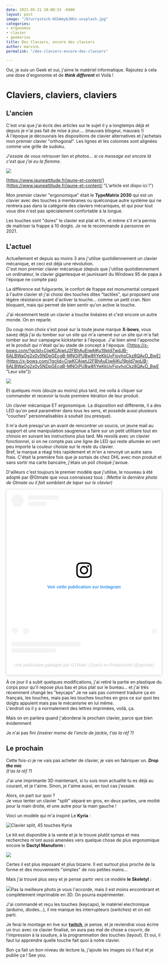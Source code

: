 ```yaml
---
date: 2021-05-21 20:00:53 -0400
layout: post
image: "/blurrystock-HIbAmybJHVs-unsplash.jpg"
categories:
- ergonomie
- clavier
- geekeries
title: Des Claviers, encore des claviers
author: marvinL
permalink: "/des-claviers-encore-des-claviers"

---
```

Oui, je suis un Geek et oui, j'aime le matériel informatique. Rajoutez à cela une dose d'ergonomie et de **_think different_** et Voilà !

# Claviers, claviers, claviers

## L'ancien

C'est vrai que j'ai écris des articles sur le sujet il y a longtemps déjà et depuis je n'ai pas fait de mise à jour.… (mauvais blogeur, mauvais !)  
À l'époque je découvrais les dispositions de clavier alternatives et j'achetais mon premier clavier "orthogonal". Les lignes et les colonnes sont alignées comme une grille de sudoku.

_J'essaie de vous retrouver lien et photos… si ce message est encore là c'est que j'ai eu la flemme._

![](https://aaffmwcuen.cloudimg.io/width/1100/none/https://marvinl.com/cloud_images//uploads/2016/06/claviers.jpg)

[https://www.jauneattitude.fr/jaune-et-content/](https://www.jauneattitude.fr/jaune-et-content/ "L'article est dispo ici !")

Mon premier clavier "ergonomique" était le **TypeMatrix 2030** qui est un clavier avec des touches à membranes ou quelconque autre système qui ne rentrera pas dans la catégorie des claviers mécaniques, et qui pour tout vous dire n'est pas spécialement confortable à la longue.

Les touches sont "dures" le clavier est plat et fin, et même s'il m'a permis de maitriser la frappe à 10 doigts. Je ne le recommande à personne en 2021.

## L'actuel

Actuellement et depuis au moins 3 ans j'utilise quotidiennement un clavier mécanique, et ceci est déjà une révolution.  
C'est mon premier clavier mécanique (depuis que j'utilise quotidiennement un ordinateur, le clavier gigantesque et jaunissant du Windows 95 de papa à l'époque ne compte pas)

La différence est fulgurante, le confort de frappe est monumental comparé à l'autre clavier et j'ai choisi des touches dites "tactiles", qui proposent une légère résistance avant d'activer la touche… comme un petit cran. Non bloquant, mais qui permet de bien sentir qu'on active la touche.

J'ai récemment testé un clavier a touche linéaires et c'est encore un autre monde. On en reparle.

Du coup mon choix s'est posé sur la toute jeune marque **X-bows**, vous savez déjà j'ai du tomber sur un site qui m'a ramené sur un site qui m'a fait tomber sur leur campagne kickstarter à l'époque. J'ai bien aimé l'approche et le produit qui n'était qu'au stade de concept à l'époque.  ([https://x-bows.com/?gclid=CjwKCAjwtJ2FBhAuEiwAIKu19pld7wdJB-6ALBWaOg2x0v5NDpGEcgB-MNOiPUBw8fiYeKkUvFioyhoCkz8QAvD_BwE](https://x-bows.com/?gclid=CjwKCAjwtJ2FBhAuEiwAIKu19pld7wdJB-6ALBWaOg2x0v5NDpGEcgB-MNOiPUBw8fiYeKkUvFioyhoCkz8QAvD_BwE "Leur site"))

![](https://cdn.shopify.com/s/files/1/0014/7623/1237/files/lightup_nature_720x.png)

Et quelques mois (douze au moins) plus tard, me voila à cliquer sur commander et recevoir la toute premiere itération de leur produit.

Un clavier mécanique ET ergonomique. La disposition est différente, il a des LED qu'on peut paramétrer dans tous les sens, et possède aussi plusieurs "couches" personnalisables à souhait (ou presque).

Il m'a duré presqu'un an avant de rencontrer un soucis, un jeune mail au support et une manipulation saugrenue a faire sur un petit utilitaire tout en chinois en suivant les instructions plus tard. Me revoilà avec un clavier fonctionnel, si on ne compte pas une ligne de LED qui reste allumée en vert peu importe la couleur choisie sur le reste du clavier.  
Bref, la marque a réagi très rapidement et m'en a renvoyé un autre sans frais. C'était la première fois que je sortais de chez DHL avec mon produit et sans sortir ma carte bancaire, j'étais un poil choqué j'avoue.

D'ailleurs c'est toujours le premier modèle que j'utilise, le nouveau à été adopté par @Gtmate que vous connaissez tous : _(Mettre la dernière photo de Gtmate ou il fait semblant de taper sur le clavier)_

<blockquote class="instagram-media" data-instgrm-permalink="https://www.instagram.com/p/CMVTw1JAJPi/?utm_source=ig_embed&amp;utm_campaign=loading" data-instgrm-version="13" style=" background:#FFF; border:0; border-radius:3px; box-shadow:0 0 1px 0 rgba(0,0,0,0.5),0 1px 10px 0 rgba(0,0,0,0.15); margin: 1px; max-width:540px; min-width:326px; padding:0; width:99.375%; width:-webkit-calc(100% - 2px); width:calc(100% - 2px);"><div style="padding:16px;"> <a href="https://www.instagram.com/p/CMVTw1JAJPi/?utm_source=ig_embed&amp;utm_campaign=loading" style=" background:#FFFFFF; line-height:0; padding:0 0; text-align:center; text-decoration:none; width:100%;" target="_blank"> <div style=" display: flex; flex-direction: row; align-items: center;"> <div style="background-color: #F4F4F4; border-radius: 50%; flex-grow: 0; height: 40px; margin-right: 14px; width: 40px;"></div> <div style="display: flex; flex-direction: column; flex-grow: 1; justify-content: center;"> <div style=" background-color: #F4F4F4; border-radius: 4px; flex-grow: 0; height: 14px; margin-bottom: 6px; width: 100px;"></div> <div style=" background-color: #F4F4F4; border-radius: 4px; flex-grow: 0; height: 14px; width: 60px;"></div></div></div><div style="padding: 19% 0;"></div> <div style="display:block; height:50px; margin:0 auto 12px; width:50px;"><svg width="50px" height="50px" viewBox="0 0 60 60" version="1.1" xmlns="https://www.w3.org/2000/svg" xmlns:xlink="https://www.w3.org/1999/xlink"><g stroke="none" stroke-width="1" fill="none" fill-rule="evenodd"><g transform="translate(-511.000000, -20.000000)" fill="#000000"><g><path d="M556.869,30.41 C554.814,30.41 553.148,32.076 553.148,34.131 C553.148,36.186 554.814,37.852 556.869,37.852 C558.924,37.852 560.59,36.186 560.59,34.131 C560.59,32.076 558.924,30.41 556.869,30.41 M541,60.657 C535.114,60.657 530.342,55.887 530.342,50 C530.342,44.114 535.114,39.342 541,39.342 C546.887,39.342 551.658,44.114 551.658,50 C551.658,55.887 546.887,60.657 541,60.657 M541,33.886 C532.1,33.886 524.886,41.1 524.886,50 C524.886,58.899 532.1,66.113 541,66.113 C549.9,66.113 557.115,58.899 557.115,50 C557.115,41.1 549.9,33.886 541,33.886 M565.378,62.101 C565.244,65.022 564.756,66.606 564.346,67.663 C563.803,69.06 563.154,70.057 562.106,71.106 C561.058,72.155 560.06,72.803 558.662,73.347 C557.607,73.757 556.021,74.244 553.102,74.378 C549.944,74.521 548.997,74.552 541,74.552 C533.003,74.552 532.056,74.521 528.898,74.378 C525.979,74.244 524.393,73.757 523.338,73.347 C521.94,72.803 520.942,72.155 519.894,71.106 C518.846,70.057 518.197,69.06 517.654,67.663 C517.244,66.606 516.755,65.022 516.623,62.101 C516.479,58.943 516.448,57.996 516.448,50 C516.448,42.003 516.479,41.056 516.623,37.899 C516.755,34.978 517.244,33.391 517.654,32.338 C518.197,30.938 518.846,29.942 519.894,28.894 C520.942,27.846 521.94,27.196 523.338,26.654 C524.393,26.244 525.979,25.756 528.898,25.623 C532.057,25.479 533.004,25.448 541,25.448 C548.997,25.448 549.943,25.479 553.102,25.623 C556.021,25.756 557.607,26.244 558.662,26.654 C560.06,27.196 561.058,27.846 562.106,28.894 C563.154,29.942 563.803,30.938 564.346,32.338 C564.756,33.391 565.244,34.978 565.378,37.899 C565.522,41.056 565.552,42.003 565.552,50 C565.552,57.996 565.522,58.943 565.378,62.101 M570.82,37.631 C570.674,34.438 570.167,32.258 569.425,30.349 C568.659,28.377 567.633,26.702 565.965,25.035 C564.297,23.368 562.623,22.342 560.652,21.575 C558.743,20.834 556.562,20.326 553.369,20.18 C550.169,20.033 549.148,20 541,20 C532.853,20 531.831,20.033 528.631,20.18 C525.438,20.326 523.257,20.834 521.349,21.575 C519.376,22.342 517.703,23.368 516.035,25.035 C514.368,26.702 513.342,28.377 512.574,30.349 C511.834,32.258 511.326,34.438 511.181,37.631 C511.035,40.831 511,41.851 511,50 C511,58.147 511.035,59.17 511.181,62.369 C511.326,65.562 511.834,67.743 512.574,69.651 C513.342,71.625 514.368,73.296 516.035,74.965 C517.703,76.634 519.376,77.658 521.349,78.425 C523.257,79.167 525.438,79.673 528.631,79.82 C531.831,79.965 532.853,80.001 541,80.001 C549.148,80.001 550.169,79.965 553.369,79.82 C556.562,79.673 558.743,79.167 560.652,78.425 C562.623,77.658 564.297,76.634 565.965,74.965 C567.633,73.296 568.659,71.625 569.425,69.651 C570.167,67.743 570.674,65.562 570.82,62.369 C570.966,59.17 571,58.147 571,50 C571,41.851 570.966,40.831 570.82,37.631"></path></g></g></g></svg></div><div style="padding-top: 8px;"> <div style=" color:#3897f0; font-family:Arial,sans-serif; font-size:14px; font-style:normal; font-weight:550; line-height:18px;"> Voir cette publication sur Instagram</div></div><div style="padding: 12.5% 0;"></div> <div style="display: flex; flex-direction: row; margin-bottom: 14px; align-items: center;"><div> <div style="background-color: #F4F4F4; border-radius: 50%; height: 12.5px; width: 12.5px; transform: translateX(0px) translateY(7px);"></div> <div style="background-color: #F4F4F4; height: 12.5px; transform: rotate(-45deg) translateX(3px) translateY(1px); width: 12.5px; flex-grow: 0; margin-right: 14px; margin-left: 2px;"></div> <div style="background-color: #F4F4F4; border-radius: 50%; height: 12.5px; width: 12.5px; transform: translateX(9px) translateY(-18px);"></div></div><div style="margin-left: 8px;"> <div style=" background-color: #F4F4F4; border-radius: 50%; flex-grow: 0; height: 20px; width: 20px;"></div> <div style=" width: 0; height: 0; border-top: 2px solid transparent; border-left: 6px solid #f4f4f4; border-bottom: 2px solid transparent; transform: translateX(16px) translateY(-4px) rotate(30deg)"></div></div><div style="margin-left: auto;"> <div style=" width: 0px; border-top: 8px solid #F4F4F4; border-right: 8px solid transparent; transform: translateY(16px);"></div> <div style=" background-color: #F4F4F4; flex-grow: 0; height: 12px; width: 16px; transform: translateY(-4px);"></div> <div style=" width: 0; height: 0; border-top: 8px solid #F4F4F4; border-left: 8px solid transparent; transform: translateY(-4px) translateX(8px);"></div></div></div> <div style="display: flex; flex-direction: column; flex-grow: 1; justify-content: center; margin-bottom: 24px;"> <div style=" background-color: #F4F4F4; border-radius: 4px; flex-grow: 0; height: 14px; margin-bottom: 6px; width: 224px;"></div> <div style=" background-color: #F4F4F4; border-radius: 4px; flex-grow: 0; height: 14px; width: 144px;"></div></div></a><p style=" color:#c9c8cd; font-family:Arial,sans-serif; font-size:14px; line-height:17px; margin-bottom:0; margin-top:8px; overflow:hidden; padding:8px 0 7px; text-align:center; text-overflow:ellipsis; white-space:nowrap;"><a href="https://www.instagram.com/p/CMVTw1JAJPi/?utm_source=ig_embed&amp;utm_campaign=loading" style=" color:#c9c8cd; font-family:Arial,sans-serif; font-size:14px; font-style:normal; font-weight:normal; line-height:17px; text-decoration:none;" target="_blank">Une publication partagée par GTMate | Coach en Productivité (@gtmate)</a></p></div></blockquote> <script async src="//www.instagram.com/embed.js"></script>

À ce jour il a subit quelques modifications, j'ai retiré la partie en plastique du corps pour qu'il repose plus bas et plus plat sur le bureau… et j'ai très récemment changé les "keycaps" Je ne sais pas comment traduire ça en français, les touches, mais pas les touches touches en gros ce sur quoi tes doigts appuient mais pas le mécanisme en lui même.  
L'endroit où il y a normalement des lettres imprimées, voilà, ça.

Mais on en parlera quand j'aborderai le prochain clavier, parce que bien évidemment

Je n'ai pas fini _(insérer meme de l'oncle de jackie, t'as la rèf ?)_

## Le prochain

Cette fois-ci je ne vais pas acheter de clavier, je vais en fabriquer un. **_Drop the mic_**  
_(t'as la rèf ?)_

J'ai une imprimante 3D maintenant, si tu suis mon actualité tu es déjà au courant, et je t'aime. Sinon, je t'aime aussi, en tout cas j'essaie.

Alors, on part sur quoi ?  
Je veux tenter un clavier "split" séparé en gros, en deux parties, une moitié pour la main droite, et une autre pour la main gauche !

Voici un modèle qui m'a inspiré Le **Kyria** :

![Clavier split, 45 touches  Kyria](https://jasper.tandy.is/content/splitkb-kyria/_f1500/C85A34E3-4820-4F7F-918A-18278462BC1E.jpeg "Kyria Keyboard")

Le kit est disponible à la vente et je le trouve plutôt sympa et mes recherches m'ont aussi amenées vers quelque chose de plus ergonomique encore le **Dactyl Manuform :**

![](https://i.pinimg.com/originals/29/de/72/29de72381036f6a83b6472633b4d2bd1.png)

Certes il est plus imposant et plus bizarre. Il est surtout plus proche de la forme et des mouvements "simples" de nos petites mains…

Mais j'ai trouvé plus sexy et je pense partir vers ce modèle **le Skeletyl** :

![](https://bastardkb.com/wp-content/uploads/2021/04/image0.jpg)Pas la meilleure photo je vous l'accorde, mais il est moins encombrant et complètement imprimable en 3D. On pourra expérimenter.

J'ai commandé et reçu les touches (keycaps),  le matériel electronique (arduino, diodes…), il me manque les interrupteurs (switches) et on est parti.

Je ferai le montage en live sur [**twitch**](https://twitch.tv/macojaune "twitch"), je pense, et je reviendrai vous écrire un truc avec ce clavier finalisé, on aura pas mal de chose a couvrir, de l'impression à la soudure, à la programmation des touches (layout). Et oui, il faut lui apprendre quelle touche fait quoi à notre clavier.

Bon ça fait un bon niveau de lecture la, j'ajoute les images où il faut et je publie ça ! See you.